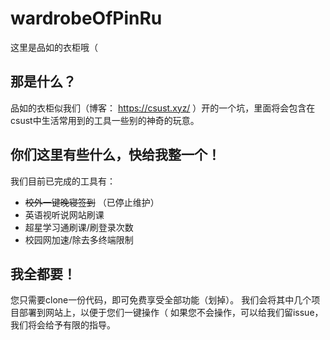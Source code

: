 # wardrobeOfPinRu
这里是品如的衣柜哦（
## 那是什么？
品如的衣柜似我们（博客： https://csust.xyz/ ）开的一个坑，里面将会包含在csust中生活常用到的工具一些别的神奇的玩意。
## 你们这里有些什么，快给我整一个！
我们目前已完成的工具有：
- <del>校外一键晚寝签到</del> （已停止维护）
- 英语视听说网站刷课
- 超星学习通刷课/刷登录次数
- 校园网加速/除去多终端限制
## 我全都要！
您只需要clone一份代码，即可免费享受全部功能（划掉）。
我们会将其中几个项目部署到网站上，以便于您们一键操作（
如果您不会操作，可以给我们留issue，我们将会给予有限的指导。
